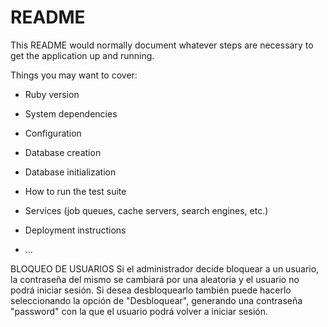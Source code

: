 # README

This README would normally document whatever steps are necessary to get the
application up and running.

Things you may want to cover:

* Ruby version

* System dependencies

* Configuration

* Database creation

* Database initialization

* How to run the test suite

* Services (job queues, cache servers, search engines, etc.)

* Deployment instructions

* ...


BLOQUEO DE USUARIOS
    Si el administrador decide bloquear a un usuario, la contraseña del mismo se cambiará por una aleatoria y el usuario no podrá iniciar sesión. Si desea desbloquearlo también puede hacerlo seleccionando la opción de "Desbloquear", generando una contraseña "password" con la que el usuario podrá volver a iniciar sesión.